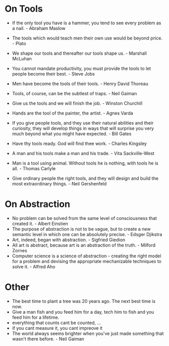 # On Tools
- If the only tool you have is a hammer, you tend to see every problem as a nail. - Abraham Maslow
- The tools which would teach men their own use would be beyond price. - Plato
- We shape our tools and thereafter our tools shape us. - Marshall McLuhan

- You cannot mandate productivity, you must provide the tools to let people become their best. - Steve Jobs
- Men have become the tools of their tools. - Henry David Thoreau
- Tools, of course, can be the subtlest of traps. - Neil Gaiman
- Give us the tools and we will finish the job. - Winston Churchill
- Hands are the tool of the painter, the artist. - Agnes Varda
- If you give people tools, and they use their natural abilities and their curiosity, they will develop things in ways that will surprise you very much beyond what you might have expected. - Bill Gates
- Have thy tools ready. God will find thee work. - Charles Kingsley
- A man and his tools make a man and his trade. - Vita Sackville-West
- Man is a tool using animal. Without tools he is nothing, with tools he is all. - Thomas Carlyle
- Give ordinary people the right tools, and they will design and build the most extraordinary things. - Neil Gershenfeld


# On Abstraction
- No problem can be solved from the same level of consciousness that created it. - Albert Einstien
- The purpose of abstraction is not to be vague, but to create a new semantic level in which one can be absolutely precise. - Edsger Djikstra
- Art, indeed, began with abstraction. - Sigfried Giedion
- All art is abstract, because art is an abstraction of the truth. - Milford Zornes
- Computer science is a science of abstraction - creating the right model for a problem and devising the appropriate mechanizable techniques to solve it. - Alfred Aho

# Other
- The best time to plant a tree was 20 years ago. The next best time is now.
- Give a man fish and you feed him for a day, tech him to fish and you feed him for a lifetime.
- everything that counts cant be counted, ...
- if you cant measure it, you cant impreove it
- The world always seems brighter when you've just made something that wasn't there before. - Neil Gaiman


